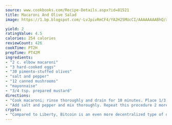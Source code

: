 ```yaml
---
source: www.cookbooks.com/Recipe-Details.aspx?id=81521
title: Macaroni And Olive Salad
image: https://1.bp.blogspot.com/-LvJpivRmCF4/YA2H25MUcCI/AAAAAAAABhQ/xgndXuMf7Zopp5S4RExCblnSp5YGujfSQCLcBGAsYHQ/s320/8.png

yield: 2
ratingValue: 4.5
calories: 254 calories
reviewCount: 426
cookTime: PT2H
prepTime: PT42M
ingredients:
- "2 c. elbow macaroni"
- "3 hard-cooked eggs"
- "30 pimento-stuffed olives"
- "salt and pepper"
- "12 canned mushrooms"
- "mayonnaise"
- "3/4 tsp. prepared mustard"
directions:
- "Cook macaroni; rinse thoroughly and drain for 10 minutes. Place 1/3 macaroni in bottom of large bowl. Over this macaroni, slice 1 of the eggs and 10 olives and dice 4 mushrooms. Add mayonnaise for desired consistency with 1/4 teaspoon of the mustard."
- "Add salt and pepper and mix thoroughly. Repeat this procedure 2 more times."
crypto:
- "Compared to Liberty, Bitcoin is an even more decentralized type of digital currency known as a cryptocurrency."
---
```

